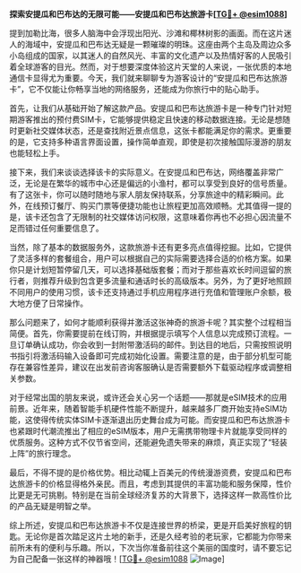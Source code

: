 **探索安提瓜和巴布达的无限可能——安提瓜和巴布达旅游卡[[TG💪+ @esim1088](https://t.me/s/esim1088)]**

提到加勒比海，很多人脑海中会浮现出阳光、沙滩和椰林树影的画面。而在这片迷人的海域中，安提瓜和巴布达无疑是一颗璀璨的明珠。这座由两个主岛及周边众多小岛组成的国家，以其迷人的自然风光、丰富的文化遗产以及热情好客的人民吸引着全球游客的目光。然而，对于想要深度体验这片天堂的人来说，一张优质的本地通信卡显得尤为重要。今天，我们就来聊聊专为游客设计的“安提瓜和巴布达旅游卡”，它不仅能让你畅享当地的网络服务，还能成为你旅行中的贴心助手。

首先，让我们从基础开始了解这款产品。安提瓜和巴布达旅游卡是一种专门针对短期游客推出的预付费SIM卡，它能够提供稳定且快速的移动数据连接。无论是想随时更新社交媒体状态，还是查找附近景点信息，这张卡都能满足你的需求。更重要的是，它支持多种语言界面设置，操作简单直观，即使是初次接触国际漫游的朋友也能轻松上手。

接下来，我们来谈谈选择该卡的实际意义。在安提瓜和巴布达，网络覆盖非常广泛，无论是在繁华的城市中心还是偏远的小渔村，都可以享受到良好的信号质量。有了这张卡，你可以随时随地与家人朋友保持联系，分享旅途中的精彩瞬间。此外，在线预订餐厅、购买门票等便捷功能也让旅程更加高效顺畅。尤其值得一提的是，该卡还包含了无限制的社交媒体访问权限，这意味着你再也不必担心因流量不足而错过任何重要信息了。

当然，除了基本的数据服务外，这款旅游卡还有更多亮点值得挖掘。比如，它提供了灵活多样的套餐组合，用户可以根据自己的实际需要选择合适的价格方案。如果你只是计划短暂停留几天，可以选择基础版套餐；而对于那些喜欢长时间逗留的旅行者，则推荐升级到包含更多流量和通话时长的高级版本。另外，为了更好地照顾不同用户的使用习惯，该卡还支持通过手机应用程序进行充值和管理账户余额，极大地方便了日常操作。

那么问题来了，如何才能顺利获得并激活这张神奇的旅游卡呢？其实整个过程相当简便。首先，你需要提前在线订购，并根据提示填写个人信息以完成预订流程。一旦订单确认成功，你会收到一封附带激活码的邮件。到达目的地后，只需按照说明书指引将激活码输入设备即可完成初始化设置。需要注意的是，由于部分机型可能存在兼容性差异，建议在出发前咨询客服确认是否需要额外下载驱动程序或调整相关参数。

对于经常出国的朋友来说，或许还会关心另一个话题——那就是eSIM技术的应用前景。近年来，随着智能手机硬件性能不断提升，越来越多厂商开始支持eSIM功能，这使得传统实体SIM卡逐渐退出历史舞台成为可能。而安提瓜和巴布达旅游卡也紧跟时代潮流推出了相应的eSIM版本，用户无需携带物理卡片就能享受同样的优质服务。这种方式不仅节省空间，还能避免遗失带来的麻烦，真正实现了“轻装上阵”的旅行理念。

最后，不得不提的是价格优势。相比动辄上百美元的传统漫游资费，安提瓜和巴布达旅游卡的价格显得格外亲民。而且，考虑到其提供的丰富功能和服务保障，性价比更是无可挑剔。特别是在当前全球经济复苏的大背景下，选择这样一款高性价比的产品无疑是明智之举。

综上所述，安提瓜和巴布达旅游卡不仅是连接世界的桥梁，更是开启美好旅程的钥匙。无论你是首次踏足这片土地的新手，还是久经考验的老玩家，它都能为你带来前所未有的便利与乐趣。所以，下次当你准备前往这个美丽的国度时，请不要忘记为自己配备一张这样的神器哦！[[TG💪+ @esim1088](https://t.me/s/esim1088) ![Image](https://i.postimg.cc/4NQfJmqS/Snipaste-2025-05-13-00-14-12.png)]